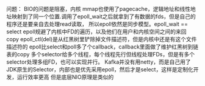 问题：
BIO的问题是阻塞，内核 
mmap也使用了pagecache，逻辑地址和线性地址映射到了同一个位置.调用了epoll_wait之后就拿到了有数据的fds，但是自己的程序还是要亲自去处理read读取，
所以epoll依然是同步模型。epoll_wait == select
epoll规避了内核中FD的遍历，以及他们在用户和内核空间之间的来回copy 
epoll_ctl(del)是从红黑树里铲除掉文件描述符，但是内核中还是有这个文件描述符的
epoll比select和poll多了个callback，callback里面做了维护红黑树到链表的copy
多个selector给多个线程，每个线程先行但线程处理FDs，但是有多个selector处理多组FD，也可以实现并行。
Kafka并没有用netty，而是自己用了JDK原生的Selector，内部也是优先采用epoll，然后才是select，这样是定制化开发，运行效率更高
但是底层NIO原理是类似的